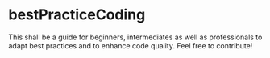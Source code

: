 # bestPracticeCoding
This shall be a guide for beginners, intermediates as well as professionals to adapt best practices and to enhance code quality. Feel free to contribute!
